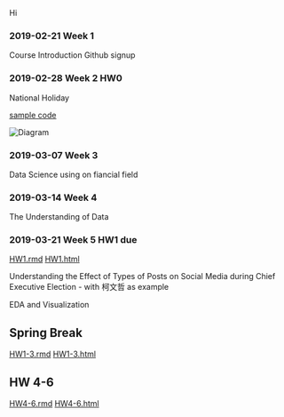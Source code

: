 Hi



### 2019-02-21 Week 1
Course Introduction
Github signup

### 2019-02-28 Week 2  HW0
National Holiday

[sample code](https://github.com/MiccWan/Political-News-Analysis/blob/master/final_demo/final_report.ipynb/)

![Diagram](https://github.com/StegoHo/-/blob/master/Diagram.png)

### 2019-03-07 Week 3 
Data Science using on fiancial field

### 2019-03-14 Week 4 
The Understanding of Data

### 2019-03-21 Week 5  HW1 due
[HW1.rmd](https://github.com/StegoHo/CSX-4001/blob/master/HW1.rmd)
[HW1.html](https://stegoho.github.io/CSX-4001/HW1/HW1.html)
    
Understanding the Effect of Types of Posts on Social Media during Chief Executive Election - with 柯文哲 as example

EDA and Visualization

## Spring Break 
[HW1-3.rmd](https://github.com/StegoHo/CSX-4001/blob/master/HW1-3/HW1-3.Rmd)
[HW1-3.html](https://stegoho.github.io/CSX-4001/HW1-3/HW1-3.html)

## HW 4-6
[HW4-6.rmd](https://github.com/StegoHo/CSX-4001/blob/master/HW4-6/HW4-6.Rmd)
[HW4-6.html](https://stegoho.github.io/CSX-4001/HW4-6/HW4-6.html)

